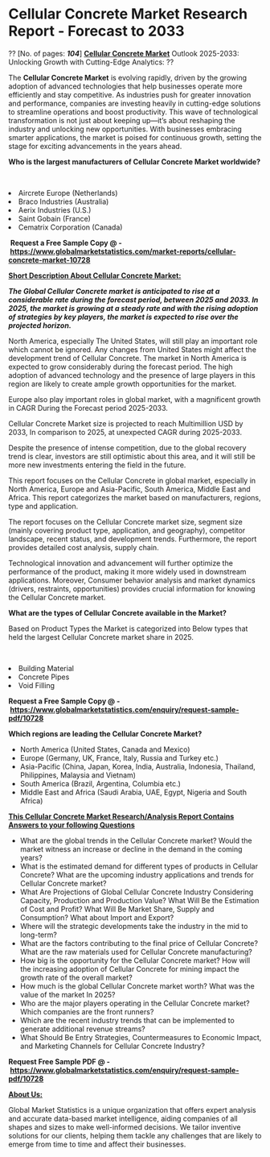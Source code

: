 <H1>Cellular Concrete Market Research Report - Forecast to 2033</H1><p>?? [No. of pages:&nbsp;<strong><em>104</em></strong>]&nbsp;<strong><a href="https://www.globalmarketstatistics.com/market-reports/cellular-concrete-market-10728">Cellular Concrete&nbsp;Market</a></strong>&nbsp;Outlook 2025-2033: Unlocking Growth with Cutting-Edge Analytics: ??</p><p>The <strong>Cellular Concrete Market</strong> is evolving rapidly, driven by the growing adoption of advanced technologies that help businesses operate more efficiently and stay competitive. As industries push for greater innovation and performance, companies are investing heavily in cutting-edge solutions to streamline operations and boost productivity. This wave of technological transformation is not just about keeping up&mdash;it&rsquo;s about reshaping the industry and unlocking new opportunities. With businesses embracing smarter applications, the market is poised for continuous growth, setting the stage for exciting advancements in the years ahead.</p><p><strong>Who is the largest manufacturers of Cellular Concrete Market worldwide?</strong></p><p>&nbsp;<li>Aircrete Europe (Netherlands)<li> Braco Industries (Australia)<li> Aerix Industries (U.S.)<li> Saint Gobain (France)<li> Cematrix Corporation (Canada)</p><p>&nbsp;<strong>Request a Free Sample Copy @ -&nbsp;<a href="https://www.globalmarketstatistics.com/market-reports/cellular-concrete-market-10728">https://www.globalmarketstatistics.com/market-reports/cellular-concrete-market-10728</a></strong></p><p><strong><u>Short Description About Cellular Concrete Market:</u></strong></p><p><strong><em>The Global Cellular Concrete market is anticipated to rise at a considerable rate during the forecast period, between 2025 and 2033. In 2025, the market is growing at a steady rate and with the rising adoption of strategies by key players, the market is expected to rise over the projected horizon.</em></strong></p><p>North America, especially The United States, will still play an important role which cannot be ignored. Any changes from United States might affect the development trend of Cellular Concrete. The market in North America is expected to grow considerably during the forecast period. The high adoption of advanced technology and the presence of large players in this region are likely to create ample growth opportunities for the market.</p><p>Europe also play important roles in global market, with a magnificent growth in CAGR During the Forecast period 2025-2033.</p><p>Cellular Concrete Market size is projected to reach Multimillion USD by 2033, In comparison to 2025, at unexpected CAGR during 2025-2033.</p><p>Despite the presence of intense competition, due to the global recovery trend is clear, investors are still optimistic about this area, and it will still be more new investments entering the field in the future.</p><p>This report focuses on the Cellular Concrete in global market, especially in North America, Europe and Asia-Pacific, South America, Middle East and Africa. This report categorizes the market based on manufacturers, regions, type and application.</p><p>The report focuses on the Cellular Concrete market size, segment size (mainly covering product type, application, and geography), competitor landscape, recent status, and development trends. Furthermore, the report provides detailed cost analysis, supply chain.</p><p>Technological innovation and advancement will further optimize the performance of the product, making it more widely used in downstream applications. Moreover, Consumer behavior analysis and market dynamics (drivers, restraints, opportunities) provides crucial information for knowing the Cellular Concrete market.</p><p><strong>What are the types of Cellular Concrete available in the Market?</strong></p><p>Based on Product Types the Market is categorized into Below types that held the largest Cellular Concrete market share in 2025.</p><p>&nbsp;<li>Building Material<li> Concrete Pipes<li> Void Filling&nbsp;</p><p><strong>Request a Free Sample Copy @ -&nbsp;<a href="https://www.globalmarketstatistics.com/enquiry/request-sample-pdf/10728">https://www.globalmarketstatistics.com/enquiry/request-sample-pdf/10728</a></strong></p><p><strong>Which regions are leading the Cellular Concrete Market?</strong></p><ul><li>North America (United States, Canada and Mexico)</li><li>Europe (Germany, UK, France, Italy, Russia and Turkey etc.)</li><li>Asia-Pacific (China, Japan, Korea, India, Australia, Indonesia, Thailand, Philippines, Malaysia and Vietnam)</li><li>South America (Brazil, Argentina, Columbia etc.)</li><li>Middle East and Africa (Saudi Arabia, UAE, Egypt, Nigeria and South Africa)</li></ul><p><strong><u>This Cellular Concrete Market Research/Analysis Report Contains Answers to your following Questions</u></strong></p><ul><li>What are the global trends in the Cellular Concrete market? Would the market witness an increase or decline in the demand in the coming years?</li><li>What is the estimated demand for different types of products in Cellular Concrete? What are the upcoming industry applications and trends for Cellular Concrete market?</li><li>What Are Projections of Global Cellular Concrete Industry Considering Capacity, Production and Production Value? What Will Be the Estimation of Cost and Profit? What Will Be Market Share, Supply and Consumption? What about Import and Export?</li><li>Where will the strategic developments take the industry in the mid to long-term?</li><li>What are the factors contributing to the final price of Cellular Concrete? What are the raw materials used for Cellular Concrete manufacturing?</li><li>How big is the opportunity for the Cellular Concrete market? How will the increasing adoption of Cellular Concrete for mining impact the growth rate of the overall market?</li><li>How much is the global Cellular Concrete market worth? What was the value of the market In 2025?</li><li>Who are the major players operating in the Cellular Concrete market? Which companies are the front runners?</li><li>Which are the recent industry trends that can be implemented to generate additional revenue streams?</li><li>What Should Be Entry Strategies, Countermeasures to Economic Impact, and Marketing Channels for Cellular Concrete Industry?</li></ul><p><strong>Request Free Sample PDF @ -&nbsp;<a href="https://www.globalmarketstatistics.com/enquiry/request-sample-pdf/10728">https://www.globalmarketstatistics.com/enquiry/request-sample-pdf/10728</a></strong></p><p><strong><u>About Us:</u></strong></p><p>Global Market Statistics&nbsp;is a unique organization that offers expert analysis and accurate data-based market intelligence, aiding companies of all shapes and sizes to make well-informed decisions. We tailor inventive solutions for our clients, helping them tackle any challenges that are likely to emerge from time to time and affect their businesses.</p>
